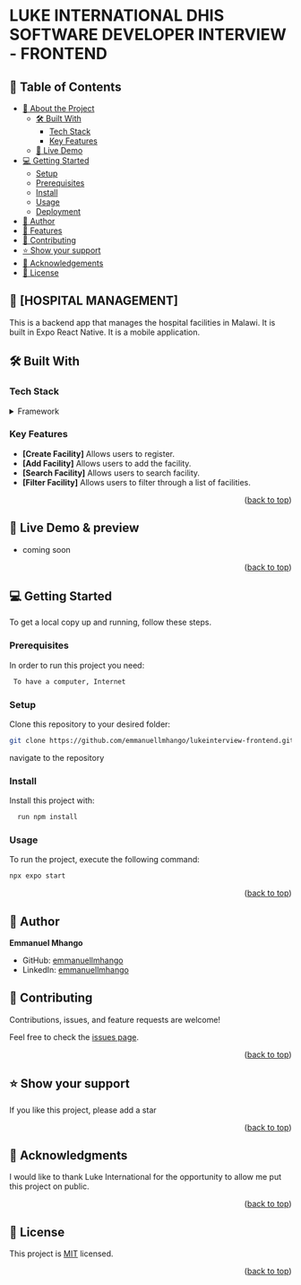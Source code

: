 <a name="readme-top"></a>

<!-- TABLE OF CONTENTS -->

# LUKE INTERNATIONAL DHIS SOFTWARE DEVELOPER INTERVIEW - FRONTEND

## 📗 Table of Contents

- [📖 About the Project](#about-project)
  - [🛠 Built With](#built-with)
    - [Tech Stack](#tech-stack)
    - [Key Features](#key-features)
  - [🚀 Live Demo](#live-demo)
- [💻 Getting Started](#getting-started)
  - [Setup](#setup)
  - [Prerequisites](#prerequisites)
  - [Install](#install)
  - [Usage](#usage)
  - [Deployment](#deployment)
- [👥 Author](#author)
- [🔭 Features](#features)
- [🤝 Contributing](#contributing)
- [⭐️ Show your support](#support)
- [🙏 Acknowledgements](#acknowledgements)
- [📝 License](#license)

<!-- PROJECT DESCRIPTION -->

## 📖 [HOSPITAL MANAGEMENT] <a name="about-project"></a>

This is a backend app that manages the hospital facilities in Malawi. It is built in Expo React Native. It is a mobile application.

## 🛠 Built With <a name="built-with"></a>

### Tech Stack <a name="tech-stack"></a>

<details>
  <summary>Framework</summary>
  <ul>
   <li><a href="https://reactnative.dev/">React Native</a></li>
  </ul>
</details>

<!-- Features -->

### Key Features <a name="key-features"></a>

- **[Create Facility]** Allows users to register.
- **[Add Facility]** Allows users to add the facility.
- **[Search Facility]** Allows users to search facility.
- **[Filter Facility]** Allows users to filter through a list of facilities.

<p align="right">(<a href="#readme-top">back to top</a>)</p>

<!-- LIVE DEMO -->

## 🚀 Live Demo & preview <a name="live-demo"></a>

- coming soon

<p align="right">(<a href="#readme-top">back to top</a>)</p>

<!-- GETTING STARTED -->

## 💻 Getting Started <a name="getting-started"></a>

To get a local copy up and running, follow these steps.

### Prerequisites

In order to run this project you need:

```sh
 To have a computer, Internet
```

### Setup

Clone this repository to your desired folder:

```sh
git clone https://github.com/emmanuellmhango/lukeinterview-frontend.git
```

navigate to the repository

### Install

Install this project with:

```sh
  run npm install
```

### Usage

To run the project, execute the following command:

```sh
npx expo start
```

<p align="right">(<a href="#readme-top">back to top</a>)</p>

<!-- AUTHOR -->

## 👥 Author <a name="author"></a>

<b> Emmanuel Mhango</b>

- GitHub: [emmanuellmhango](https://github.com/emmanuellmhango)
- LinkedIn: [emmanuellmhango](https://www.linkedin.com/in/emmanuellmhango)

<!-- CONTRIBUTING -->

## 🤝 Contributing <a name="contributing"></a>

Contributions, issues, and feature requests are welcome!

Feel free to check the [issues page](../../issues/).

<p align="right">(<a href="#readme-top">back to top</a>)</p>

<!-- SUPPORT -->

## ⭐️ Show your support <a name="support"></a>

If you like this project, please add a star

<p align="right">(<a href="#readme-top">back to top</a>)</p>

<!-- ACKNOWLEDGEMENTS -->

## 🙏 Acknowledgments <a name="acknowledgements"></a>

I would like to thank Luke International for the opportunity to allow me put this project on public.

<p align="right">(<a href="#readme-top">back to top</a>)</p>

<!-- LICENSE -->

## 📝 License <a name="license"></a>

This project is [MIT](./LICENSE) licensed.

<p align="right">(<a href="#readme-top">back to top</a>)</p>
